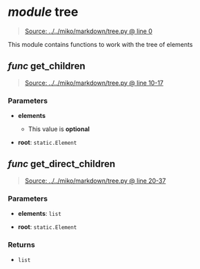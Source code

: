 # *module* **tree**

> [Source: ../../miko/markdown/tree.py @ line 0](../../miko/markdown/tree.py#L0)

This module contains functions to work with the tree of elements

## *func* **get_children**

> [Source: ../../miko/markdown/tree.py @ line 10-17](../../miko/markdown/tree.py#L10-L17)

### Parameters

- **elements**
  - This value is **optional**


- **root**: `static.Element`


## *func* **get_direct_children**

> [Source: ../../miko/markdown/tree.py @ line 20-37](../../miko/markdown/tree.py#L20-L37)

### Parameters

- **elements**: `list`


- **root**: `static.Element`


### Returns

- `list`

